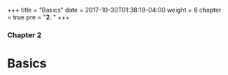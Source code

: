 +++
title = "Basics"
date = 2017-10-30T01:38:19-04:00
weight = 6
chapter = true
pre = "<b>2. </b>"
+++

### Chapter 2

# Basics


